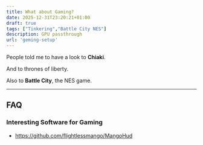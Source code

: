 ```yaml
---
title: What about Gaming?
date: 2025-12-31T23:20:21+01:00
draft: true
tags: ["Tinkering","Battle City NES"]
description: GPU passthrough
url: 'geming-setup'
---
```


People told me to have a look to **Chiaki**.

And to thrones of liberty.


Also to **Battle City**, the NES game.




---

## FAQ

### Interesting Software for Gaming

* https://github.com/flightlessmango/MangoHud
